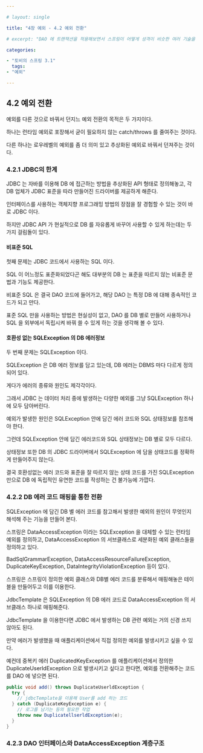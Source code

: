 ```yaml
---

# layout: single

title: "4장 예외 - 4.2 예외 전환"

# excerpt: "DAO 에 트랜잭션을 적용해보면서 스프링이 어떻게 성격이 비슷한 여러 기술을 추상화하고, 일관된 방법으로 사용할 수 있도록 지원하는지 알아봅니다."

categories:

- "토비의 스프링 3.1"
  tags:
- "예외"

---
```


## 4.2 예외 전환

예외를 다른 것으로 바꿔서 던지느 예외 전환의 목적은 두 가지이다.

하나는 런타임 예외로 포장해서 굳이 필요하지 않는 catch/throws 를 줄여주는 것이다.

다른 하나는 로우레벨의 예외를 좀 더 의미 있고 추상화된 예외로 바꿔서 던져주는 것이다.

### 4.2.1 JDBC의 한계

JDBC 는 자바를 이용해 DB 에 접근하는 방법을 추상화된 API 형태로 정의해놓고, 각 DB 업체가 JDBC 표준을 따라 만들어진 드라이버를 제공하게 해준다.

인터페이스를 사용하는 객체지향 프로그래밍 방법의 장점을 잘 경험할 수 있는 것이 바로 JDBC 이다.

하지만 JDBC API 가 현실적으로 DB 를 자유롭게 바꾸어 사용할 수 있게 하는데는 두 가지 걸림돌이 있다.

#### 비표준 SQL

첫째 문제는 JDBC 코드에서 사용하는 SQL 이다.

SQL 이 어느정도 표준화되었다곤 해도 대부분의 DB 는 표준을 따르지 않는 비표준 문법과 기능도 제공한다.

비표준 SQL 은 결국 DAO 코드에 들어가고, 해당 DAO 는 특정 DB 에 대해 종속적인 코드가 되고 만다.

표준 SQL 만을 사용하는 방법은 현실성이 없고, DAO 를 DB 별로 만들어 사용하거나 SQL 을 외부에서 독립시켜 바꿔 쓸 수 있게 하는 것을 생각해 볼 수 있다.

#### 호환성 없는 SQLException 의 DB 에러정보

두 번째 문제는 SQLException 이다.

SQLException 은 DB 에러 정보를 담고 있는데, DB 에러는 DBMS 마다 다르게 정의되어 있다.

게다가 에러의 종류와 원인도 제각각이다.

그래서 JDBC 는 데이터 처리 중에 발생하는 다양한 예외를 그냥 SQLException 하나에 모두 담아버린다.

예외가 발생한 원인은 SQLException 안에 담긴 에러 코드와 SQL 상태정보를 참조해야 한다.

그런데 SQLException 안에 담긴 에러코드와 SQL 상태정보는 DB 별로 모두 다르다.

상태정보 또한 DB 의 JDBC 드라이버에서 SQLException 에 담을 상태코드를 정확하게 만들어주지 않는다.

결국 호환성없는 에러 코드와 표준을 잘 따르지 않는 상태 코드를 가진 SQLException 만으로 DB 에 독립적인 유연한 코드를 작성하는 건 불가능에 가깝다.

### 4.2.2 DB 에러 코드 매핑을 통한 전환

SQLException 에 담긴 DB 별 에러 코드를 참고해서 발생한 예외의 원인이 무엇인지 해석해 주는 기능을 만들어 본다.

스프링은 DataAccessException 이라는 SQLException 을 대체할 수 있는 런타임 예외를 정의하고, DataAccessException 의 서브클래스로 세분화된 예외 클래스들을 정의하고 있다.

BadSqlGrammarException, DataAccessResourceFailureException, DuplicateKeyException, DataIntegrityViolationException 등이 있다.

스프링은 스프링이 정의한 예외 클래스와 DB별 에러 코드를 분류해서 매핑해놓은 테이블을 만들어두고 이를 이용한다.

JdbcTemplate 은 SQLException 의 DB 에러 코드로 DataAccessException 의 서브클래스 하나로 매핑해준다.

JdbcTemplate 을 이용한다면 JDBC 에서 발생하는 DB 관련 예외는 거의 신경 쓰지 않아도 된다.

만약 에러가 발생했을 때 애플리케이션에서 직접 정의한 예외를 발생시키고 싶을 수 있다.

예컨데 중복키 에러 DuplicatedKeyException 를 애플리케이션에서 정의한 DuplicateUserIdException 으로 발생시키고 싶다고 한다면, 예외를 전환해주는 코드를 DAO 에 넣으면 된다.

```java
public void add() throws DuplicateUserldException {
  try {
    // jdbcTemplate을 이용해 User를 add 하는 코드
  } catch (DuplicateKeyException e) {
    // 로그를 남기는 등의 필요한 작업
    throw new DuplicatellserldException(e);
  }
}
```

### 4.2.3 DAO 인터페이스와 DataAccessException 계층구조




















